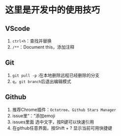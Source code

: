 # 这里是开发中的使用技巧

## VScode  
1. `ctrl+h`：查找并替换  
2. `/**`：Document this，添加注释  

## Git  
1. `git pull -p` :在本地删除远程已经删除的分支   
2. `q`，`git branch`后退出编辑模式  
 
## Github  
1. 推荐Chrome插件：`Octotree`、`Github Stars Manager`  
2. issue里“：”添加emoji 
3. issues里面 选中文字，按R键可以快速引用
4. 在github任意界面，按Shift + ? 显示当前可用快捷键
